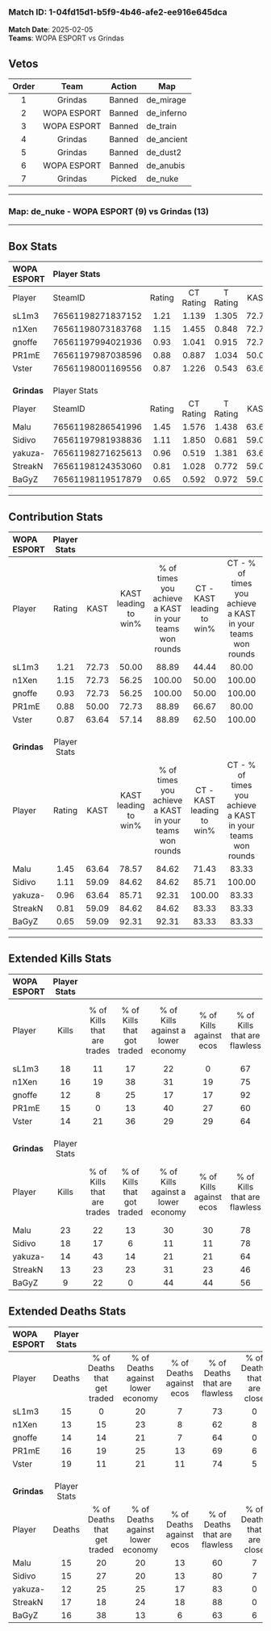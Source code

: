 ### Match ID: 1-04fd15d1-b5f9-4b46-afe2-ee916e645dca  
**Match Date**: 2025-02-05  
**Teams**: WOPA ESPORT vs Grindas  

## Vetos  

| Order | Team | Action | Map |
| :---: | :--: | :----: | --- |
| 1 | Grindas | Banned | de_mirage |
| 2 | WOPA ESPORT | Banned | de_inferno |
| 3 | WOPA ESPORT | Banned | de_train |
| 4 | Grindas | Banned | de_ancient |
| 5 | Grindas | Banned | de_dust2 |
| 6 | WOPA ESPORT | Banned | de_anubis |
| 7 | Grindas | Picked | de_nuke |

---  

### **Map**: de_nuke - WOPA ESPORT (9) vs Grindas (13)  
---  

## Box Stats  

| **WOPA ESPORT** | Player Stats      |        |           |          |       |       |       |         |        |      |     |
| :- | :- | :-: | :-: | :-: | :-: | :-: | :-: | :-: | :-: | :-: | :-: |
| Player          | SteamID           | Rating | CT Rating | T Rating | KAST  |  ADR  | Kills | Assists | Deaths | K/D  | HS% |
| sL1m3           | 76561198271837152 |  1.21  |   1.139   |  1.305   | 72.73 | 83.6  |  18   |    2    |   15   | 1.20 | 50  |
| n1Xen           | 76561198073183768 |  1.15  |   1.455   |  0.848   | 72.73 | 77.7  |  16   |    0    |   13   | 1.23 | 62  |
| gnoffe          | 76561197994021936 |  0.93  |   1.041   |  0.915   | 72.73 | 64.0  |  12   |    1    |   14   | 0.86 | 58  |
| PR1mE           | 76561197987038596 |  0.88  |   0.887   |  1.034   | 50.00 | 76.6  |  15   |    1    |   16   | 0.94 | 33  |
| Vster           | 76561198001169556 |  0.87  |   1.226   |  0.543   | 63.64 | 73.9  |  14   |    3    |   19   | 0.74 | 71  |
|                 |                   |        |           |          |       |       |       |         |        |      |     |
|                 |                   |        |           |          |       |       |       |         |        |      |     |
|                 |                   |        |           |          |       |       |       |         |        |      |     |
| **Grindas**     | Player Stats      |        |           |          |       |       |       |         |        |      |     |
| Player          | SteamID           | Rating | CT Rating | T Rating | KAST  |  ADR  | Kills | Assists | Deaths | K/D  | HS% |
| Malu            | 76561198286541996 |  1.45  |   1.576   |  1.438   | 63.64 | 115.1 |  23   |    4    |   15   | 1.53 | 34  |
| Sidivo          | 76561197981938836 |  1.11  |   1.850   |  0.681   | 59.09 | 85.4  |  18   |    1    |   15   | 1.20 | 77  |
| yakuza-         | 76561198271625613 |  0.96  |   0.519   |  1.381   | 63.64 | 54.0  |  14   |    1    |   12   | 1.17 | 78  |
| StreakN         | 76561198124353060 |  0.81  |   1.028   |  0.772   | 59.09 | 65.7  |  13   |    2    |   17   | 0.76 | 69  |
| BaGyZ           | 76561198119517879 |  0.65  |   0.592   |  0.972   | 59.09 | 54.0  |   9   |    5    |   16   | 0.56 | 44  |
---  

## Contribution Stats  

| **WOPA ESPORT** | Player Stats |       |                      |                                                        |                           |                                                             |                          |                                                            |
| :- | :-: | :-: | :-: | :-: | :-: | :-: | :-: | :-: |
| Player          |    Rating    | KAST  | KAST leading to win% | % of times you achieve a KAST in your teams won rounds | CT - KAST leading to win% | CT - % of times you achieve a KAST in your teams won rounds | T - KAST leading to win% | T - % of times you achieve a KAST in your teams won rounds |
| sL1m3           |     1.21     | 72.73 |        50.00         |                         88.89                          |           44.44           |                            80.00                            |          57.14           |                           100.00                           |
| n1Xen           |     1.15     | 72.73 |        56.25         |                         100.00                         |           50.00           |                           100.00                            |          66.67           |                           100.00                           |
| gnoffe          |     0.93     | 72.73 |        56.25         |                         100.00                         |           50.00           |                           100.00                            |          66.67           |                           100.00                           |
| PR1mE           |     0.88     | 50.00 |        72.73         |                         88.89                          |           66.67           |                            80.00                            |          80.00           |                           100.00                           |
| Vster           |     0.87     | 63.64 |        57.14         |                         88.89                          |           62.50           |                           100.00                            |          50.00           |                           75.00                            |
|                 |              |       |                      |                                                        |                           |                                                             |                          |                                                            |
|                 |              |       |                      |                                                        |                           |                                                             |                          |                                                            |
|                 |              |       |                      |                                                        |                           |                                                             |                          |                                                            |
| **Grindas**     | Player Stats |       |                      |                                                        |                           |                                                             |                          |                                                            |
| Player          |    Rating    | KAST  | KAST leading to win% | % of times you achieve a KAST in your teams won rounds | CT - KAST leading to win% | CT - % of times you achieve a KAST in your teams won rounds | T - KAST leading to win% | T - % of times you achieve a KAST in your teams won rounds |
| Malu            |     1.45     | 63.64 |        78.57         |                         84.62                          |           71.43           |                            83.33                            |          85.71           |                           85.71                            |
| Sidivo          |     1.11     | 59.09 |        84.62         |                         84.62                          |           85.71           |                           100.00                            |          83.33           |                           71.43                            |
| yakuza-         |     0.96     | 63.64 |        85.71         |                         92.31                          |          100.00           |                            83.33                            |          77.78           |                           100.00                           |
| StreakN         |     0.81     | 59.09 |        84.62         |                         84.62                          |           83.33           |                            83.33                            |          85.71           |                           85.71                            |
| BaGyZ           |     0.65     | 59.09 |        92.31         |                         92.31                          |           83.33           |                            83.33                            |          100.00          |                           100.00                           |
---  

## Extended Kills Stats  

| **WOPA ESPORT** | Player Stats |                            |                            |                                    |                         |                              |                                 |                                       |                    |           |
| :- | :-: | :-: | :-: | :-: | :-: | :-: | :-: | :-: | :-: | :-: |
| Player          |    Kills     | % of Kills that are trades | % of Kills that got traded | % of Kills against a lower economy | % of Kills against ecos | % of Kills that are flawless | % of Kills that are close duels | % of Kills that are assisted by flash | Pistol Round Kills | AWP Kills |
| sL1m3           |      18      |             11             |             17             |                 22                 |            0            |              67              |                6                |                   0                   |         2          |     5     |
| n1Xen           |      16      |             19             |             38             |                 31                 |           19            |              75              |                6                |                   0                   |         1          |     0     |
| gnoffe          |      12      |             8              |             25             |                 17                 |           17            |              92              |                0                |                   0                   |         3          |     0     |
| PR1mE           |      15      |             0              |             13             |                 40                 |           27            |              60              |                0                |                   0                   |         1          |     0     |
| Vster           |      14      |             21             |             36             |                 29                 |           29            |              64              |                7                |                   7                   |         0          |     0     |
|                 |              |                            |                            |                                    |                         |                              |                                 |                                       |                    |           |
|                 |              |                            |                            |                                    |                         |                              |                                 |                                       |                    |           |
|                 |              |                            |                            |                                    |                         |                              |                                 |                                       |                    |           |
| **Grindas**     | Player Stats |                            |                            |                                    |                         |                              |                                 |                                       |                    |           |
| Player          |    Kills     | % of Kills that are trades | % of Kills that got traded | % of Kills against a lower economy | % of Kills against ecos | % of Kills that are flawless | % of Kills that are close duels | % of Kills that are assisted by flash | Pistol Round Kills | AWP Kills |
| Malu            |      23      |             22             |             13             |                 30                 |           30            |              78              |                0                |                   0                   |         1          |     0     |
| Sidivo          |      18      |             17             |             6              |                 11                 |           11            |              78              |                0                |                   0                   |         1          |     0     |
| yakuza-         |      14      |             43             |             14             |                 21                 |           21            |              64              |                7                |                   0                   |         3          |     2     |
| StreakN         |      13      |             23             |             23             |                 31                 |           23            |              46              |                8                |                   0                   |         0          |     0     |
| BaGyZ           |      9       |             22             |             0              |                 44                 |           44            |              56              |               11                |                   0                   |         1          |     2     |
## Extended Deaths Stats  

| **WOPA ESPORT** | Player Stats |                             |                                   |                          |                               |                            |                           |               |
| :- | :-: | :-: | :-: | :-: | :-: | :-: | :-: | :-: |
| Player          |    Deaths    | % of Deaths that get traded | % of Deaths against lower economy | % of Deaths against ecos | % of Deaths that are flawless | % of Deaths that are close | % of Deaths while blinded | Deaths to AWP |
| sL1m3           |      15      |              0              |                20                 |            7             |              73               |             0              |             0             |       1       |
| n1Xen           |      13      |             15              |                23                 |            8             |              62               |             8              |             0             |       1       |
| gnoffe          |      14      |             14              |                21                 |            7             |              64               |             0              |             0             |       1       |
| PR1mE           |      16      |             19              |                25                 |            13            |              69               |             6              |             0             |       0       |
| Vster           |      19      |             11              |                21                 |            11            |              74               |             5              |             0             |       1       |
|                 |              |                             |                                   |                          |                               |                            |                           |               |
|                 |              |                             |                                   |                          |                               |                            |                           |               |
|                 |              |                             |                                   |                          |                               |                            |                           |               |
| **Grindas**     | Player Stats |                             |                                   |                          |                               |                            |                           |               |
| Player          |    Deaths    | % of Deaths that get traded | % of Deaths against lower economy | % of Deaths against ecos | % of Deaths that are flawless | % of Deaths that are close | % of Deaths while blinded | Deaths to AWP |
| Malu            |      15      |             20              |                20                 |            13            |              60               |             7              |             7             |       2       |
| Sidivo          |      15      |             27              |                20                 |            13            |              80               |             7              |             0             |       1       |
| yakuza-         |      12      |             25              |                25                 |            17            |              83               |             0              |             0             |       0       |
| StreakN         |      17      |             18              |                24                 |            18            |              88               |             0              |             0             |       1       |
| BaGyZ           |      16      |             38              |                13                 |            6             |              63               |             6              |             0             |       1       |
